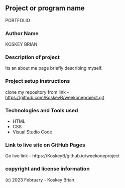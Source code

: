 ## Project or program name

PORTFOLIO

### Author Name
KOSKEY BRIAN

### Description of project
Its an about me page briefly describing myself.

### Project setup instructions
clone my repository from link - https://github.com/KoskeyB/weekoneproject.git

### Technologies and Tools used
- HTML
- CSS
- Visual Studio Code

### Link to live site on GitHub Pages
Go live link - https://KoskeyB/github.io/weekoneproject

### copyright and license information
(c) 2023 February - Koskey Brian